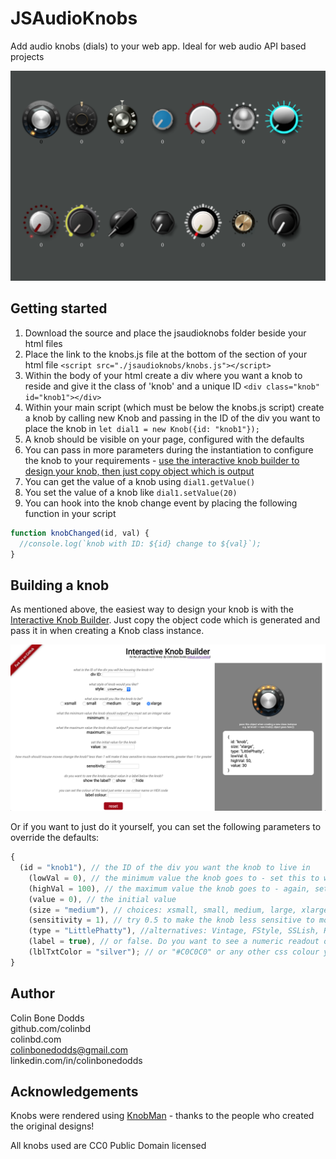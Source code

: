 # JSAudioKnobs

Add audio knobs (dials) to your web app. Ideal for web audio API based projects

<p align="center">
   <img src="docs/images/js_knobs.png" width="600px">
</p>

## Getting started

1. Download the source and place the jsaudioknobs folder beside your html files
2. Place the link to the knobs.js file at the bottom of the <head> section of your html file
   `<script src="./jsaudioknobs/knobs.js"></script>`
3. Within the body of your html create a div where you want a knob to reside and give it the class of 'knob' and a unique ID
   `<div class="knob" id="knob1"></div>`
4. Within your main script (which must be below the knobs.js script) create a knob by calling new Knob and passing in the ID of the div you want to place the knob in
   `let dial1 = new Knob({id: "knob1"});`
5. A knob should be visible on your page, configured with the defaults
6. You can pass in more parameters during the instantiation to configure the knob to your requirements - [use the interactive knob builder to design your knob, then just copy object which is output](https://colinbd.github.io/JSAudioKnobs)
7. You can get the value of a knob using `dial1.getValue()`
8. You set the value of a knob like `dial1.setValue(20)`
9. You can hook into the knob change event by placing the following function in your script

```javascript
function knobChanged(id, val) {
  //console.log(`knob with ID: ${id} change to ${val}`);
}
```

## Building a knob

As mentioned above, the easiest way to design your knob is with the [Interactive Knob Builder](https://colinbd.github.io/JSAudioKnobs). Just copy the object code which is generated and pass it in when creating a Knob class instance.

<p align="center">
   <img src="docs/images/knobBuilder.png" width="800px">
</p>

Or if you want to just do it yourself, you can set the following parameters to override the defaults:

```javascript
{
  (id = "knob1"), // the ID of the div you want the knob to live in
    (lowVal = 0), // the minimum value the knob goes to - set this to whatever you like
    (highVal = 100), // the maximum value the knob goes to - again, set this to whatever you like
    (value = 0), // the initial value
    (size = "medium"), // choices: xsmall, small, medium, large, xlarge
    (sensitivity = 1), // try 0.5 to make the knob less sensitive to mouse movements, 1.5 for bigger knob changes relative to mouse moves
    (type = "LittlePhatty"), //alternatives: Vintage, FStyle, SSLish, RedScale, Silver, Aqua, kjLED, Credence, Wedge, Hexagonal, Hippy, Bluesbreaker, Oscar
    (label = true), // or false. Do you want to see a numeric readout of the value below the knob?
    (lblTxtColor = "silver"); // or "#C0C0C0" or any other css colour you like
}
```

## Author

Colin Bone Dodds  
github.com/colinbd  
colinbd.com  
colinbonedodds@gmail.com  
linkedin.com/in/colinbonedodds

## Acknowledgements

Knobs were rendered using [KnobMan](https://www.g200kg.com/en/webknobman/gallery.php) - thanks to the people who created the original designs!

All knobs used are CC0 Public Domain licensed
